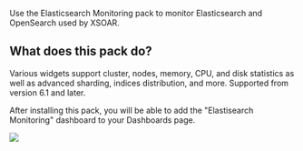 Use the Elasticsearch Monitoring pack to monitor Elasticsearch and OpenSearch used by XSOAR. 

## What does this pack do?
Various widgets support cluster, nodes, memory, CPU, and disk statistics as well as advanced sharding, indices distribution, and more.
Supported from version 6.1 and later.

After installing this pack, you will be able to add the "Elastisearch Monitoring" dashboard to your Dashboards page. 

![](https://github.com/cvescan/cvescan/raw/d00f7b655d992599701e175e917f11c2d8c3e3e9/Packs/ElasticsearchMonitoring/doc_files/demo-dashboard.png)
